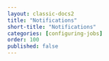 ```yaml
---
layout: classic-docs2
title: "Notifications"
short-title: "Notifications"
categories: [configuring-jobs]
order: 100
published: false
---
```

